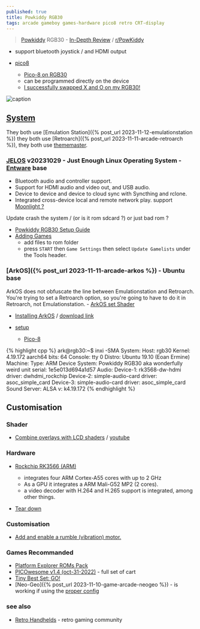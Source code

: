 ```yaml
---
published: true
title: Powkiddy RGB30
tags: arcade gameboy games-hardware pico8 retro CRT-display
---
```

> [Powkiddy](https://powkiddy.com/en-fr/products/pre-sale-powkiddy-rgb30-rk3566-handheld-game-console-built-in-wifi) RGB30 - [In-Depth Review](https://www.youtube.com/watch?v=XgIlD4rNe8k) / [r/PowKiddy](https://www.reddit.com/r/PowKiddy/)

- support bluetooth joystick / and HDMI output

- [pico8](https://www.youtube.com/watch?v=KTb6ik1Eb40&t=2012s)
	- [Pico-8 on RGB30](https://www.reddit.com/r/pico8/comments/17ebtq0/pico8_on_rgb30_help_needed/)
	- can be programmed directly on the device
    - [I successfully swapped X and O on my RGB30!](https://www.reddit.com/r/pico8/comments/1igjij1/i_successfully_swapped_x_and_o_on_my_rgb30/)

![caption](https://external-content.duckduckgo.com/iu/?u=https%3A%2F%2Ftse3.mm.bing.net%2Fth%3Fid%3DOIP.n1ZfSor20nrbr8o_S4CbiAHaEK%26pid%3DApi&f=1&ipt=0c888f97e66313041f302f62badb6b3275070124924c51e9d8b45643321d5fd5&ipo=images)

## [System](https://www.reddit.com/r/RG353V/comments/ya2twg/as_of_now_should_i_go_with_arkos_or_jelos/)

They both use [Emulation Station]({% post_url 2023-11-12-emulationstation %}) they both use [Retroarch]({% post_url 2023-11-11-arcade-retroarch %}), they both use [thememaster](https://johnirvine1433.github.io/ThemeMaster/).


### [JELOS](https://jelos.org/devices/powkiddy/rgb30/) v20231029 - Just Enough Linux Operating System - [Entware](https://github.com/Entware/Entware/wiki) base
- Bluetooth audio and controller support.
- Support for HDMI audio and video out, and USB audio.
- Device to device and device to cloud sync with Syncthing and rclone.
- Integrated cross-device local and remote network play. support [Moonlight ?](https://moonlight-stream.org/)

Update crash the system / (or is it rom sdcard ?) or just bad rom ?

- [Powkiddy RGB30 Setup Guide](https://retrohandheldguides.com/rgb30-setup-guide/)
- [Adding Games](https://jelos.org/play/add-games/)
	- add files to rom folder
    - press `START` then `Game Settings` then select `Update Gamelists` under the Tools header.



### [ArkOS]({% post_url 2023-11-11-arcade-arkos %}) - Ubuntu base

ArkOS does not obfuscate the line between Emulationstation and Retroarch. You're trying to set a Retroarch option, so you're going to have to do it in Retroarch, not Emulationstation. - [ArkOS set Shader](https://www.reddit.com/r/SBCGaming/comments/yc7w5x/arkos_set_shader/)

- [Installing ArkOS](https://www.youtube.com/watch?v=CzsOyqgJtcI&t=1s) / [download link](https://github.com/christianhaitian/arkos/wiki#download-links) 

- [setup](https://www.youtube.com/watch?v=CzsOyqgJtcI)
	- [Pico-8](https://www.youtube.com/watch?v=CzsOyqgJtcI&t=474s)
    
{% highlight cpp %}
ark@rgb30:~$ inxi -SMA
System:    Host: rgb30 Kernel: 4.19.172 aarch64 bits: 64 Console: tty 0 Distro: Ubuntu 19.10 (Eoan Ermine) 
Machine:   Type: ARM Device System: Powkiddy RGB30 aka wonderfully weird unit serial: 1e5e013d694a1d57 
Audio:     Device-1: rk3568-dw-hdmi driver: dwhdmi_rockchip 
           Device-2: simple-audio-card driver: asoc_simple_card 
           Device-3: simple-audio-card driver: asoc_simple_card 
           Sound Server: ALSA v: k4.19.172 
{% endhighlight %}

## Customisation

### Shader
- [Combine overlays with LCD shaders](https://retrogamecorps.com/2021/01/28/guide-handheld-screen-settings-for-rg351-devices/) / [youtube](https://www.youtube.com/watch?v=H0KjQrkusmI&t=2s)
    
### Hardware

- [Rockchip RK3566 (ARM)](https://www.notebookcheck.net/Rockchip-RK3566-Processor-Benchmarks-and-Specs.741611.0.html)
	- integrates four ARM Cortex-A55 cores with up to 2 GHz
	- As a GPU it integrates a ARM Mali-G52 MP2 (2 cores).
    - a video decoder with H.264 and H.265 support is integrated, among other things.

- [Tear down](https://www.youtube.com/watch?v=Pp9wfW5fU6Y&t=952s)

### Customisation

- [Add and enable a rumble (vibration) motor.](https://github.com/christianhaitian/arkos/wiki/Frequently-Asked-Questions---RGB30#q-how-do-i-add-and-enable-a-rumble-vibration-motor-to-my-unit)

### Games Recommanded
- [Platform Explorer ROMs Pack](https://www.reddit.com/r/Roms/comments/x2cn29/platform_explorer_roms_pack_top_games_hacks/)
- [PICOwesome v1.4 (oct-31-2022)](https://www.reddit.com/r/Roms/comments/yj2irf/picowesome_v14_oct312022/) - full set of cart
- [Tiny Best Set: GO!](https://archive.org/details/tiny-best-set-go)
- [Neo-Geo]({% post_url 2023-11-10-game-arcade-neogeo %}) - is working if using the [proper config](https://www.reddit.com/user/VultureMadAtTheOx/comments/1032kag/a_curated_and_scraped_rom_collection_20_reupload/)

### see also
- [Retro Handhelds](https://retrohandhelds.gg/) - retro gaming community
